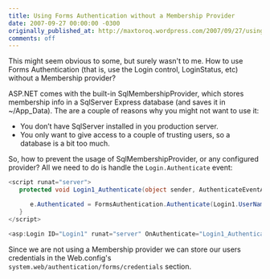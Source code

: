 ```yaml
---
title: Using Forms Authentication without a Membership Provider
date: 2007-09-27 00:00:00 -0300
originally_published_at: http://maxtoroq.wordpress.com/2007/09/27/using-forms-authentication-without-a-membership-provider/
comments: off
---
```


This might seem obvious to some, but surely wasn't to me. How to use Forms Authentication (that is, use the Login control, LoginStatus, etc) without a Membership provider?

ASP.NET comes with the built-in SqlMembershipProvider, which stores membership info in a SqlServer Express database (and saves it in ~/App_Data). The are a couple of reasons why you might not want to use it:

- You don’t have SqlServer installed in you production server.
- You only want to give access to a couple of trusting users, so a database is a bit too much.

So, how to prevent the usage of SqlMembershipProvider, or any configured provider? All we need to do is handle the `Login.Authenticate` event:

```csharp
<script runat="server">
   protected void Login1_Authenticate(object sender, AuthenticateEventArgs e) { 

      e.Authenticated = FormsAuthentication.Authenticate(Login1.UserName, Login1.Password);
   }
</script>

<asp:Login ID="Login1" runat="server" OnAuthenticate="Login1_Authenticate"/>
```

Since we are not using a Membership provider we can store our users credentials in the Web.config's `system.web/authentication/forms/credentials` section.
